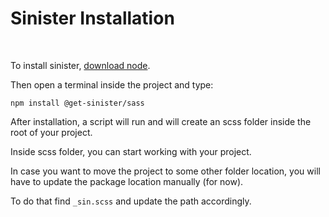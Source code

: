 # Sinister Installation

<br>

To install sinister, [download node](https://nodejs.dev/download/).

Then open a terminal inside the project and type:

```
npm install @get-sinister/sass
```

After installation, a script will run and will create an scss folder inside the root of your project.

Inside scss folder, you can start working with your project.

In case you want to move the project to some other folder location, you will have to update the package location manually (for now).

To do that find `_sin.scss` and update the path accordingly.
